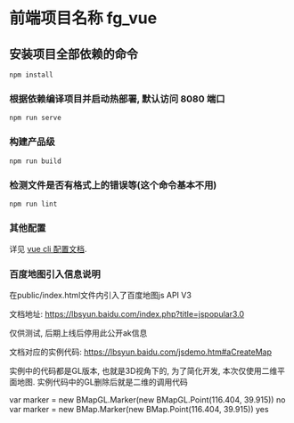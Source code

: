 # 前端项目名称 fg_vue

## 安装项目全部依赖的命令
```
npm install
```

### 根据依赖编译项目并启动热部署, 默认访问 8080 端口
```
npm run serve
```

### 构建产品级
```
npm run build
```

### 检测文件是否有格式上的错误等(这个命令基本不用)
```
npm run lint
```

### 其他配置
详见 [vue cli 配置文档](https://cli.vuejs.org/config/).

### 百度地图引入信息说明
在public/index.html文件内引入了百度地图js API V3

文档地址: https://lbsyun.baidu.com/index.php?title=jspopular3.0

仅供测试, 后期上线后停用此公开ak信息

文档对应的实例代码: https://lbsyun.baidu.com/jsdemo.htm#aCreateMap 

实例中的代码都是GL版本, 也就是3D视角下的, 为了简化开发, 本次仅使用二维平面地图. 实例代码中的GL删除后就是二维的调用代码

var marker = new BMapGL.Marker(new BMapGL.Point(116.404, 39.915))  no
var marker = new BMap.Marker(new BMap.Point(116.404, 39.915))      yes

